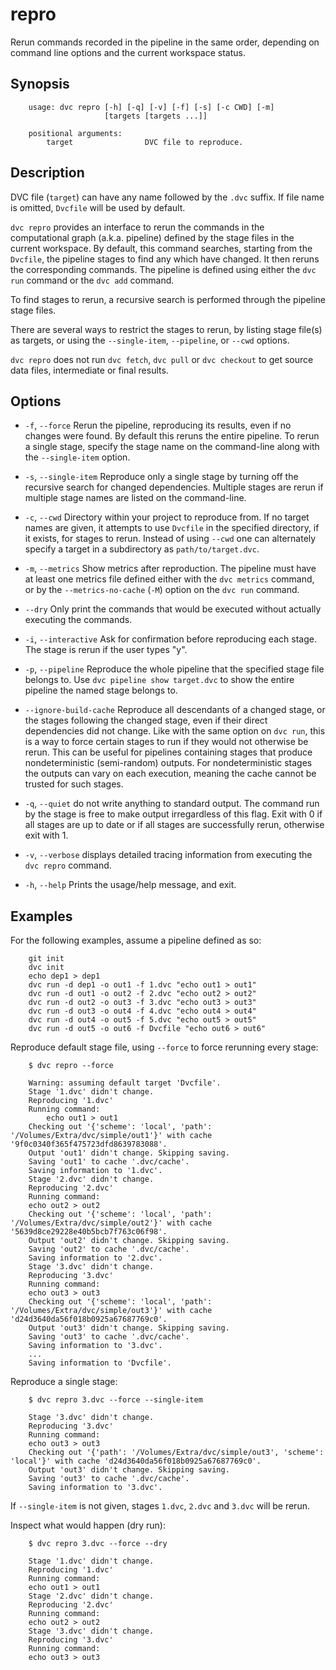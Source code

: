 # repro

Rerun commands recorded in the pipeline in the same order, 
depending on command line options and the current workspace status.

## Synopsis

```usage
    usage: dvc repro [-h] [-q] [-v] [-f] [-s] [-c CWD] [-m]
                     [targets [targets ...]]

    positional arguments:
        target                DVC file to reproduce.

```


## Description

DVC file (`target`) can have any name followed by the `.dvc` suffix. If file
name is omitted, `Dvcfile` will be used by default.

`dvc repro` provides an interface to rerun the commands in the 
computational graph (a.k.a. pipeline) defined by the stage files 
in the current workspace.  By default, this command searches, 
starting from the `Dvcfile`, the pipeline stages to find any
which have changed.  It then reruns the corresponding commands.  The
pipeline is defined using either the `dvc run` command 
or the `dvc add` command.

To find stages to rerun, a recursive search is performed through
the pipeline stage files.

There are several ways to restrict the stages to rerun, by listing
stage file(s) as targets, or using the `--single-item`, `--pipeline`,
or `--cwd` options.

`dvc repro` does not run `dvc fetch`, `dvc pull` or `dvc checkout` to get source
data files, intermediate or final results.

## Options

* `-f`, `--force`  Rerun the pipeline, reproducing its results, even
 if no changes were found.  By default this reruns the entire pipeline.
 To rerun a single stage, specify the stage name on the command-line
 along with the `--single-item` option.

* `-s`, `--single-item`  Reproduce only a single stage by 
 turning off the recursive search for changed dependencies.
 Multiple stages are rerun if multiple stage names are listed on the command-line.

* `-c`, `--cwd`  Directory within your project to reproduce from.  If no 
 target names are given, it attempts to use `Dvcfile` in the 
 specified directory, if it exists, for stages to rerun.
 Instead of using `--cwd` one can alternately specify a target in
 a subdirectory as `path/to/target.dvc`.

* `-m`, `--metrics`  Show metrics after reproduction.  The pipeline must
 have at least one metrics file defined either with the `dvc metrics` command,
 or by the `--metrics-no-cache` (`-M`) option on the `dvc run` command.

* `--dry`  Only print the commands that would be executed without
 actually executing the commands.

* `-i`, `--interactive`  Ask for confirmation before reproducing each stage.
 The stage is rerun if the user types "y".

* `-p`, `--pipeline`  Reproduce the whole pipeline that the specified stage
 file belongs to.  Use `dvc pipeline show target.dvc` to show the entire
 pipeline the named stage belongs to.

* `--ignore-build-cache`  Reproduce all descendants of a changed stage, or 
 the stages following the changed stage, even if their direct dependencies
 did not change.  Like with the same option on `dvc run`, this is a way to
 force certain stages to run if they would not otherwise be rerun.  This
 can be useful for pipelines containing stages that produce nondeterministic
 (semi-random) outputs.  For nondeterministic stages the outputs can vary on each
 execution, meaning the cache cannot be trusted for such stages.

* `-q`, `--quiet` do not write anything to standard output.  The command
  run by the stage is free to make output irregardless of this flag.
  Exit with 0 if all stages are up to date or if all stages
  are successfully rerun, otherwise exit with 1. 

* `-v`, `--verbose` displays detailed tracing information from executing the
  `dvc repro` command.

* `-h`, `--help` Prints the usage/help message, and exit.

## Examples

For the following examples, assume a pipeline defined as so:

```dvc
    git init
    dvc init
    echo dep1 > dep1
    dvc run -d dep1 -o out1 -f 1.dvc "echo out1 > out1"
    dvc run -d out1 -o out2 -f 2.dvc "echo out2 > out2"
    dvc run -d out2 -o out3 -f 3.dvc "echo out3 > out3"
    dvc run -d out3 -o out4 -f 4.dvc "echo out4 > out4"
    dvc run -d out4 -o out5 -f 5.dvc "echo out5 > out5"
    dvc run -d out5 -o out6 -f Dvcfile "echo out6 > out6"
```

Reproduce default stage file, using `--force` to force rerunning every stage:

```dvc
    $ dvc repro --force
    
    Warning: assuming default target 'Dvcfile'.
    Stage '1.dvc' didn't change.
    Reproducing '1.dvc'
    Running command:
    	echo out1 > out1
    Checking out '{'scheme': 'local', 'path': '/Volumes/Extra/dvc/simple/out1'}' with cache '9f0c0340f365f475723dfd8639783088'.
    Output 'out1' didn't change. Skipping saving.
    Saving 'out1' to cache '.dvc/cache'.
    Saving information to '1.dvc'.
    Stage '2.dvc' didn't change.
    Reproducing '2.dvc'
    Running command:
	echo out2 > out2
    Checking out '{'scheme': 'local', 'path': '/Volumes/Extra/dvc/simple/out2'}' with cache '5639d8ce29228e40b5bcb7f763c06f98'.
    Output 'out2' didn't change. Skipping saving.
    Saving 'out2' to cache '.dvc/cache'.
    Saving information to '2.dvc'.
    Stage '3.dvc' didn't change.
    Reproducing '3.dvc'
    Running command:
	echo out3 > out3
    Checking out '{'scheme': 'local', 'path': '/Volumes/Extra/dvc/simple/out3'}' with cache 'd24d3640da56f018b0925a67687769c0'.
    Output 'out3' didn't change. Skipping saving.
    Saving 'out3' to cache '.dvc/cache'.
    Saving information to '3.dvc'.
    ...
    Saving information to 'Dvcfile'.
```

Reproduce a single stage:

```dvc
    $ dvc repro 3.dvc --force --single-item

    Stage '3.dvc' didn't change.
    Reproducing '3.dvc'
    Running command:
	echo out3 > out3
    Checking out '{'path': '/Volumes/Extra/dvc/simple/out3', 'scheme': 'local'}' with cache 'd24d3640da56f018b0925a67687769c0'.
    Output 'out3' didn't change. Skipping saving.
    Saving 'out3' to cache '.dvc/cache'.
    Saving information to '3.dvc'.
```

If `--single-item` is not given, stages `1.dvc`, `2.dvc` and `3.dvc` will be rerun.

Inspect what would happen (dry run):

```dvc
    $ dvc repro 3.dvc --force --dry

    Stage '1.dvc' didn't change.
    Reproducing '1.dvc'
    Running command:
	echo out1 > out1
    Stage '2.dvc' didn't change.
    Reproducing '2.dvc'
    Running command:
	echo out2 > out2
    Stage '3.dvc' didn't change.
    Reproducing '3.dvc'
    Running command:
	echo out3 > out3
```
